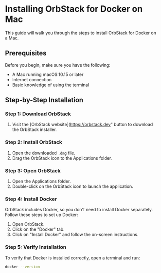 # Installing OrbStack for Docker on Mac

This guide will walk you through the steps to install OrbStack for Docker on a Mac.

## Prerequisites

Before you begin, make sure you have the following:
- A Mac running macOS 10.15 or later
- Internet connection
- Basic knowledge of using the terminal

## Step-by-Step Installation
### Step 1: Download OrbStack

1. Visit the [OrbStack website](https://orbstack.dev" button to download the OrbStack installer.

### Step 2: Install OrbStack

1. Open the downloaded `.dmg` file.
2. Drag the OrbStack icon to the Applications folder.

### Step 3: Open OrbStack

1. Open the Applications folder.
2. Double-click on the OrbStack icon to launch the application.

### Step 4: Install Docker

OrbStack includes Docker, so you don't need to install Docker separately. Follow these steps to set up Docker:

1. Open OrbStack.
2. Click on the "Docker" tab.
3. Click on "Install Docker" and follow the on-screen instructions.

### Step 5: Verify Installation

To verify that Docker is installed correctly, open a terminal and run:

```sh
docker --version
